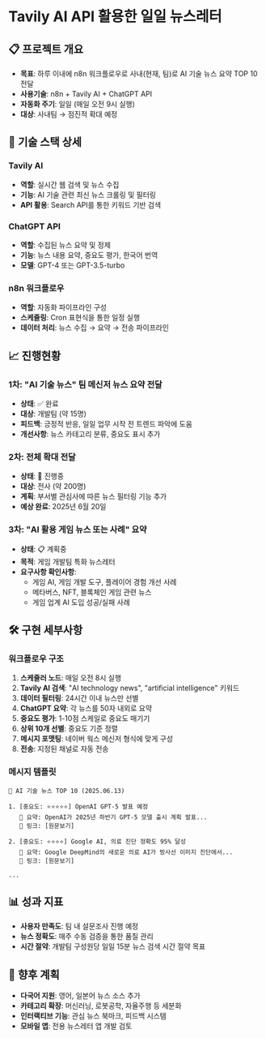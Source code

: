 # Tavily AI API 활용한 일일 뉴스레터

## 📋 프로젝트 개요
- **목표**: 하루 이내에 n8n 워크플로우로 사내(현재, 팀)로 AI 기술 뉴스 요약 TOP 10 전달
- **사용기술**: n8n + Tavily AI + ChatGPT API 
- **자동화 주기**: 일일 (매일 오전 9시 실행)
- **대상**: 사내팀 → 점진적 확대 예정

## 🔧 기술 스택 상세
### Tavily AI
- **역할**: 실시간 웹 검색 및 뉴스 수집
- **기능**: AI 기술 관련 최신 뉴스 크롤링 및 필터링
- **API 활용**: Search API를 통한 키워드 기반 검색

### ChatGPT API
- **역할**: 수집된 뉴스 요약 및 정제
- **기능**: 뉴스 내용 요약, 중요도 평가, 한국어 번역
- **모델**: GPT-4 또는 GPT-3.5-turbo

### n8n 워크플로우
- **역할**: 자동화 파이프라인 구성
- **스케줄링**: Cron 표현식을 통한 일정 실행
- **데이터 처리**: 뉴스 수집 → 요약 → 전송 파이프라인

## 📈 진행현황
### 1차: "AI 기술 뉴스" 팀 메신저 뉴스 요약 전달
- **상태**: ✅ 완료
- **대상**: 개발팀 (약 15명)
- **피드백**: 긍정적 반응, 일일 업무 시작 전 트렌드 파악에 도움
- **개선사항**: 뉴스 카테고리 분류, 중요도 표시 추가

### 2차: 전체 확대 전달
- **상태**: 🔄 진행중
- **대상**: 전사 (약 200명)
- **계획**: 부서별 관심사에 따른 뉴스 필터링 기능 추가
- **예상 완료**: 2025년 6월 20일

### 3차: "AI 활용 게임 뉴스 또는 사례" 요약
- **상태**: 📋 계획중
- **목적**: 게임 개발팀 특화 뉴스레터
- **요구사항 확인사항**:
  - 게임 AI, 게임 개발 도구, 플레이어 경험 개선 사례
  - 메타버스, NFT, 블록체인 게임 관련 뉴스
  - 게임 업계 AI 도입 성공/실패 사례

## 🛠️ 구현 세부사항
### 워크플로우 구조
1. **스케줄러 노드**: 매일 오전 8시 실행
2. **Tavily AI 검색**: "AI technology news", "artificial intelligence" 키워드
3. **데이터 필터링**: 24시간 이내 뉴스만 선별
4. **ChatGPT 요약**: 각 뉴스를 50자 내외로 요약
5. **중요도 평가**: 1-10점 스케일로 중요도 매기기
6. **상위 10개 선별**: 중요도 기준 정렬
7. **메시지 포맷팅**: 네이버 웍스 메신저 형식에 맞게 구성
8. **전송**: 지정된 채널로 자동 전송

### 메시지 템플릿
```
🤖 AI 기술 뉴스 TOP 10 (2025.06.13)

1. [중요도: ⭐⭐⭐⭐⭐] OpenAI GPT-5 발표 예정
   📰 요약: OpenAI가 2025년 하반기 GPT-5 모델 출시 계획 발표...
   🔗 링크: [원문보기]

2. [중요도: ⭐⭐⭐⭐] Google AI, 의료 진단 정확도 95% 달성
   📰 요약: Google DeepMind의 새로운 의료 AI가 방사선 이미지 진단에서...
   🔗 링크: [원문보기]

...
```

## 📊 성과 지표
- **사용자 만족도**: 팀 내 설문조사 진행 예정
- **뉴스 정확도**: 매주 수동 검증을 통한 품질 관리
- **시간 절약**: 개발팀 구성원당 일일 15분 뉴스 검색 시간 절약 목표

## 🔮 향후 계획
- **다국어 지원**: 영어, 일본어 뉴스 소스 추가
- **카테고리 확장**: 머신러닝, 로봇공학, 자율주행 등 세분화
- **인터랙티브 기능**: 관심 뉴스 북마크, 피드백 시스템
- **모바일 앱**: 전용 뉴스레터 앱 개발 검토

